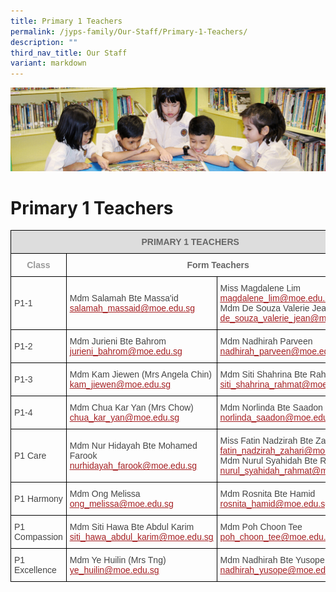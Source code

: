 ```yaml
---
title: Primary 1 Teachers
permalink: /jyps-family/Our-Staff/Primary-1-Teachers/
description: ""
third_nav_title: Our Staff
variant: markdown
---
```

![](/images/banner.gif)

Primary 1 Teachers
==================



<style type="text/css">
.tg  {border-collapse:collapse;border-spacing:0;}
.tg td{border-color:black;border-style:solid;border-width:1px;font-family:Arial, sans-serif;font-size:14px;
  overflow:hidden;padding:10px 5px;word-break:normal;}
.tg th{border-color:black;border-style:solid;border-width:1px;font-family:Arial, sans-serif;font-size:14px;
  font-weight:normal;overflow:hidden;padding:10px 5px;word-break:normal;}
.tg .tg-0qja{color:#A52023;text-align:left;text-decoration:underline;vertical-align:top}
.tg .tg-ozjp{color:#999;font-weight:bold;text-align:center;vertical-align:top}
.tg .tg-feqv{background-color:#DDD;color:#666;font-weight:bold;text-align:center;vertical-align:middle}
.tg .tg-lpmw{color:#666;font-weight:bold;text-align:center;vertical-align:top}
.tg .tg-0lj4{color:#454545;text-align:left;vertical-align:middle}
.tg .tg-que8{color:#454545;text-align:left;vertical-align:top}
</style>
<table class="tg">
<thead>
  <tr>
    <th class="tg-feqv" colspan="3"><span style="color:#666;background-color:#DDD">PRIMARY 1 TEACHERS</span><br></th>
  </tr>
</thead>
<tbody>
  <tr>
    <td class="tg-ozjp"> Class</td>
    <td class="tg-lpmw" colspan="2">Form Teachers</td>
  </tr>
  <tr>
    <td class="tg-0lj4"> P1-1</td>
    <td class="tg-0lj4"> Mdm Salamah Bte Massa'id<br> <a href="mailto:salamah_massaid@moe.edu.sg"><span style="text-decoration:underline;color:#A52023">salamah_massaid@moe.edu.sg</span></a> </td>
    <td class="tg-0lj4"> Miss Magdalene Lim<br> <a href="mailto:magdalene_lim@moe.edu.sg"><span style="text-decoration:underline;color:#A52023">magdalene_lim@moe.edu.sg</span></a><br> Mdm De Souza Valerie Jean<br> <a href="mailto:de_souza_valerie_jean@moe.edu.sg"><span style="text-decoration:underline;color:#A52023">de_souza_valerie_jean@moe.edu.sg</span></a><br> </td>
  </tr>
  <tr>
    <td class="tg-0lj4"> P1-2</td>
    <td class="tg-0lj4"> Mdm Jurieni Bte Bahrom<br> <a href="mailto:jurieni_bahrom@moe.edu.sg"><span style="text-decoration:underline;color:#A52023">jurieni_bahrom@moe.edu.sg</span></a></td>
    <td class="tg-0lj4"> Mdm Nadhirah Parveen<br> <a href="mailto:nadhirah_parveen@moe.edu.sg"><span style="text-decoration:underline;color:#A52023">nadhirah_parveen@moe.edu.sg</span></a></td>
  </tr>
  <tr>
    <td class="tg-0lj4"> P1-3 </td>
    <td class="tg-0lj4"> Mdm Kam Jiewen (Mrs Angela Chin)<br> <a href="mailto:kam_jiewen@moe.edu.sg"><span style="text-decoration:underline;color:#A52023">kam_jiewen@moe.edu.sg</span></a><br></td>
    <td class="tg-0lj4"> Mdm Siti Shahrina Bte Rahmat<br> <a href="mailto:siti_shahrina_rahmat@moe.edu.sg"><span style="text-decoration:underline;color:#A52023">siti_shahrina_rahmat@moe.edu.sg</span></a></td>
  </tr>
  <tr>
    <td class="tg-0lj4"> P1-4 </td>
    <td class="tg-0lj4"> Mdm Chua Kar Yan (Mrs Chow)<br> <a href="mailto:chua_kar_yan@moe.edu.sg"><span style="text-decoration:underline;color:#A52023">chua_kar_yan@moe.edu.sg</span></a><br></td>
    <td class="tg-0lj4"> Mdm Norlinda Bte Saadon<br> <a href="mailto:norlinda_saadon@moe.edu.sg"><span style="text-decoration:underline;color:#A52023">norlinda_saadon@moe.edu.sg</span></a><br></td>
  </tr>
  <tr>
    <td class="tg-0lj4"> P1 Care </td>
    <td class="tg-0lj4"> Mdm Nur Hidayah Bte Mohamed Farook<br> <a href="mailto:nurhidayah_farook@moe.edu.sg"><span style="text-decoration:underline;color:#A52023">nurhidayah_farook@moe.edu.sg</span></a><br></td>
    <td class="tg-0lj4"> Miss Fatin Nadzirah Bte Zahari<br> <a href="mailto:fatin_nadzirah_zahari@moe.edu.sg"><span style="text-decoration:underline;color:#A52023">fatin_nadzirah_zahari@moe.edu.sg</span></a>  <br> Mdm Nurul Syahidah Bte Rahmat<br> <a href="mailto:nurul_syahidah_rahmat@moe.edu.sg"><span style="text-decoration:underline;color:#A52023">nurul_syahidah_rahmat@moe.edu.sg</span></a><br></td>
  </tr>
  <tr>
    <td class="tg-0lj4"> P1 Harmony</td>
    <td class="tg-0lj4"> Mdm Ong Melissa<br> <a href="mailto:ong_melissa@moe.edu.sg"><span style="text-decoration:underline;color:#A52023">ong_melissa@moe.edu.sg</span></a><br></td>
    <td class="tg-0lj4"> Mdm Rosnita Bte Hamid<br> <a href="mailto:rosnita_hamid@moe.edu.sg"><span style="text-decoration:underline;color:#A52023">rosnita_hamid@moe.edu.sg</span></a><br></td>
  </tr>
  <tr>
    <td class="tg-0lj4"> P1 Compassion<br></td>
    <td class="tg-que8"> Mdm Siti Hawa Bte Abdul Karim<br> <a href="mailto:siti_hawa_abdul_karim@moe.edu.sg"><span style="text-decoration:underline;color:#A52023">siti_hawa_abdul_karim@moe.edu.sg</span></a><br></td>
    <td class="tg-que8"> Mdm Poh Choon Tee<br> <a href="mailto:poh_choon_tee@moe.edu.sg"><span style="text-decoration:underline;color:#A52023">poh_choon_tee@moe.edu.sg</span></a><br></td>
  </tr>
  <tr>
    <td class="tg-0lj4"> P1 Excellence</td>
    <td class="tg-0lj4"> Mdm Ye Huilin (Mrs Tng)<br> <a href="mailto:ye_huilin@moe.edu.sg"><span style="text-decoration:underline;color:#A52023">ye_huilin@moe.edu.sg</span></a></td>
    <td class="tg-0lj4"> Mdm Nadhirah Bte Yusope<br> <a href="mailto:nadhirah_yusope@moe.edu.sg"><span style="text-decoration:underline;color:#A52023">nadhirah_yusope@moe.edu.sg</span></a></td>
  </tr>
</tbody>
</table>